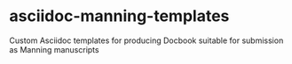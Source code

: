 asciidoc-manning-templates
==========================

Custom Asciidoc templates for producing Docbook suitable for submission as Manning manuscripts
